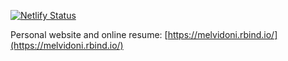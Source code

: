 [![Netlify Status](https://api.netlify.com/api/v1/badges/2e4cc04c-add2-4978-b213-c75b2382a998/deploy-status)](https://app.netlify.com/sites/melvidoni/deploys)

Personal website and online resume: [https://melvidoni.rbind.io/](https://melvidoni.rbind.io/)
